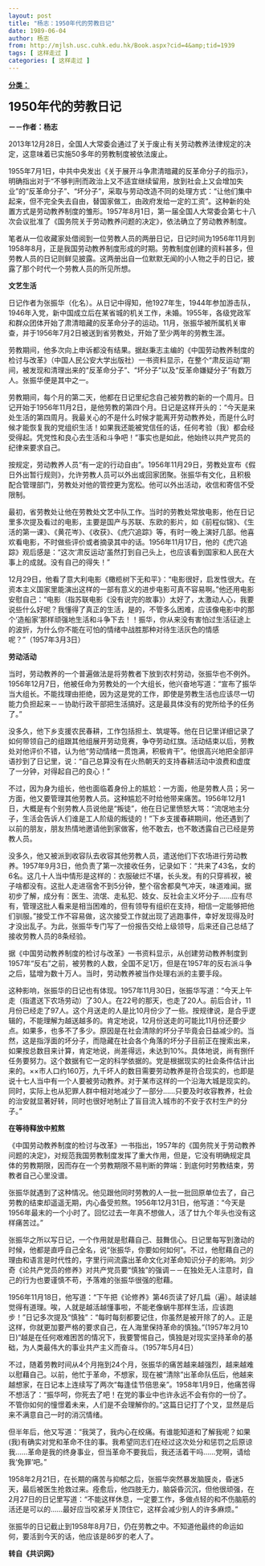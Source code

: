```yaml
---
layout: post
title: "杨志：1950年代的劳教日记"
date: 1989-06-04
author: 杨志
from: http://mjlsh.usc.cuhk.edu.hk/Book.aspx?cid=4&amp;tid=1939
tags: [ 这样走过 ]
categories: [ 这样走过 ]
---
```


<div style="margin: 15px 10px 10px 0px;">
<div>
<span id="ctl00_ContentPlaceHolder1_chapter1_SubjectLabel" style="font-weight:bold;text-decoration:underline;">
   分类：
  </span>
</div>
<p>
<strong>
<font size="5">
    1950年代的劳教日记
   </font>
</strong>
</p>
<p>
<strong>
   －－作者：杨志
  </strong>
</p>
<p>
  2013年12月28日，全国人大常委会通过了关于废止有关劳动教养法律规定的决定，这意味着已实施50多年的劳教制度被依法废止。
 </p>
<p>
  1955年7月1日，中共中央发出《关于展开斗争肃清暗藏的反革命分子的指示》，明确指出对于“不够判刑而政治上又不适宜继续留用，放到社会上又会增加失业”的“反革命分子”、“坏分子”，采取与劳动改造不同的处理方式：“让他们集中起来，但不完全失去自由，替国家做工，由政府发给一定的工资”。这种新的处置方式是劳动教养制度的雏形。1957年8月1日，第一届全国人大常委会第七十八次会议批准了《国务院关于劳动教养问题的决定》，依法确立了劳动教养制度。
 </p>
<p>
  笔者从一位收藏家处借阅到一位劳教人员的两册日记，日记时间为1956年11月到1958年8月，正是我国劳动教养制度形成的时期。劳教制度创建的资料甚多，但劳教人员的日记则鲜见披露。这两册出自一位默默无闻的小人物之手的日记，披露了那个时代一个劳教人员的所见所想。
 </p>
<p>
<strong>
   文艺生活
  </strong>
</p>
<p>
  日记作者为张振华（化名）。从日记中得知，他1927年生，1944年参加游击队，1946年入党，新中国成立后在某省城的机关工作，未婚。1955年，各级党政军和群众团体开始了肃清暗藏的反革命分子的运动。11月，张振华被所属机关审查，并于1956年7月2日被送到省劳教处，开始了至少两年的劳教生涯。
 </p>
<p>
  劳教期间，他多次向上申诉都没有结果。据赵秉志主编的《中国劳动教养制度的检讨与改革》（中国人民公安大学出版社）一书资料显示，在整个“肃反运动”期间，被发现和清理出来的“反革命分子”、“坏分子”以及“反革命嫌疑分子”有数万人。张振华便是其中之一。
 </p>
<p>
  劳教期间，每个月的第二天，他都在日记里纪念自己被劳教的新的一个周月。日记开始于1956年11月2日，是他劳教的第四个月。日记是这样开头的：“今天是来处生活的第四周月。我最关心的不是什么时候才能离开劳动教养处，而是什么时候才能恢复我的党组织生活！如果我还能被党信任的话，任何考验（我）都会经受得起。凭党性和良心去生活和斗争吧！”事实也是如此，他始终以共产党员的纪律来要求自己。
 </p>
<p>
  按规定，劳动教养人员“有一定的行动自由”。1956年11月29日，劳教处宣布《假日外出暂行规则》，允许劳教人员可以外出或回家团聚。张振华有文化，且积极配合管理部门，劳教处对他的管控更为宽松。他可以外出活动，收信和寄信不受限制。
 </p>
<p>
  最初，省劳教处让他在劳教处文艺中队工作。当时的劳教处常放电影，他在日记里多次提及看过的电影，主要是国产与苏联、东欧的影片，如《前程似锦》、《生活的第一课》、《黄花岑》、《收获》、《虎穴追踪》等，有时一晚上演好几部。他喜欢看电影，不时做些评价或者摘录其中的话。1956年11月17日，他的《虎穴追踪》观后感是：“这次‘肃反运动’虽然打到自己头上，也应该看到国家和人民在大事上的成就。没有自己的得失！”
 </p>
<p>
  12月29日，他看了意大利电影《橄榄树下无和平》：“电影很好，启发性很大。在资本主义国家里能演出这样的一部有意义的进步电影可真不容易啊。”他还用电影安慰自己：“电影（指苏联电影《没有说完的故事》）太好了，太激动人心，我要说些什么好呢？我懂得了真正的生活，是的，不管多么困难，应该像电影中的那个‘造船家’那样顽强地生活和斗争下去！！振华，你从来没有害怕过生活征途上的波折，为什么你不能在可怕的情绪中战胜那种对待生活灰色的情感呢？”（1957年3月3日）
 </p>
<p>
<strong>
   劳动活动
  </strong>
</p>
<p>
  当时，劳动教养的一个普遍做法是将劳教者下放到农村劳动，张振华也不例外。1956年12月7日，他被任命为劳教处的一个大组长，他兴奋地写道：“宣布了振华当大组长。不能找理由拒绝，因为这是党的工作，即使是劳教生活也应该尽一切能力负担起来－－协助行政干部把生活搞好。这是最具体没有的党所给予的任务了。”
 </p>
<p>
  没多久，他下乡支援农民春耕，工作包括担土、筑堤等。他在日记里详细记录了如何带领自己的组跟其他组展开劳动竞赛，争夺劳动红旗。活动结束以后，劳教处对他评价不错，认为他“劳动情绪一贯饱满，积极肯干”。他很高兴地把全部评语抄到了日记里，说：“自己总算没有在火热朝天的支持春耕活动中浪费和虚度了一分钟，对得起自己的良心！”
 </p>
<p>
  不过，因为身为组长，他也面临着身份上的尴尬：一方面，他是劳教人员；另一方面，他又要管理其他劳教人员。这种尴尬不时给他带来痛苦。1956年12月1日，大概是有个别劳教人员说他是“叛徒”，他在日记里愤怒大骂：“流氓地主分子，生活会告诉人们谁是工人阶级的叛徒的！”下乡支援春耕期间，他还遇到了以前的朋友，朋友热情地邀请他到家做客，他不敢去，也不敢透露自己已经是劳教人员。
 </p>
<p>
  没多久，他又被派到收容队去收容其他劳教人员，遣送他们下农场进行劳动教养。1957年9月3日，他负责了第一次接收任务，记录如下：“共来了43名，女的6名。这几十人当中情形是这样的：衣服破烂不堪，长头发。有的只穿裤衩，被子啥都没有。这批人走进宿舍不到5分钟，整个宿舍都臭气冲天，味道难闻。据初步了解，成分有：医生、流氓、走私犯、妓女、反社会主义坏分子……应有尽有，管理这批人看来是相当困难的，但有领导有组织在支持，相信一定能够把他们驯服。”接受工作不容易做，这次接受工作就出现了逃跑事件，幸好发现得及时才没出乱子。为此，张振华专门写了一份报告交给上级领导，后来还自己总结了接收劳教人员的8条经验。
 </p>
<p>
  据《中国劳动教养制度的检讨与改革》一书资料显示，从创建劳动教养制度到1957年“反右”之前，被劳教的人数，全国不足1万，但是在1957年的反右派斗争之后，猛增为数十万人。当时，劳动教养被当作处理右派的主要手段。
 </p>
<p>
  这种影响，张振华的日记也有体现。1957年11月30日，张振华写道：“今天上午走（指遣送下农场劳动）了30人。在22号的那天，也走了20人。前后合计，11月份已经走了97人。这个月送走的人是比10月份少了一些。按规律说，是合乎逻辑的，不能理解为越送越多的。肯定地说，12月份送走的可能比11月份还要少点。如果多，也多不了多少。原因是在社会清除的坏分子毕竟会日益减少的。当然，这是指浮面的坏分子，而隐藏在社会各个角落的坏分子目前正在搜索出来，如果按总数目来计算，肯定地说，尚差得远，未达到10%。具体地说，尚有捌仟任务要努力。这个数据有它一定的科学依据的。党是根据现实的社会条件估计出来的。××市人口约160万，九千坏人的数目需要劳动教养是符合现实的，也即是说十七人当中有一个人要被劳动教养。对于某市这样的一个沿海大城是现实的。同时，实际上也从犯罪人群中相对地减少了一部分……只要及时收容教养，社会的治安就显著好转，同时也很好地制止了盲目流入城市的不安于农村生产的分子。”
 </p>
<p>
<strong>
   在等待释放中煎熬
  </strong>
</p>
<p>
  《中国劳动教养制度的检讨与改革》一书指出，1957年的《国务院关于劳动教养问题的决定》，对规范我国劳教制度发挥了重大作用，但是，它没有明确规定具体的劳教期限，因而存在一个劳教期限不易判断的弊端：到底何时劳教结束，劳教者自己心里没谱。
 </p>
<p>
  张振华就遇到了这种情况。他见跟他同时劳教的人一批一批回原单位去了，自己劳教的结束却遥遥无期，内心备受煎熬。1956年12月31日，他写道：“今天是1956年最末的一个小时了。回忆过去一年真不想做人，活了廿九个年头也没有这样痛苦过。”
 </p>
<p>
  张振华之所以写日记，一个作用就是慰藉自己、鼓舞信心。日记里每写到激动的时候，他都是直呼自己全名，说“张振华，你要如何如何”。不过，他慰藉自己的理由和语言是时代性的，字里行间流露出革命文化对革命知识分子的影响。刘少奇《论共产党员的修养》对共产党员要“慎独”的强调－－在独处无人注意时，自己的行为也要谨慎不苟，予落难的张振华很强的慰藉。
 </p>
<p>
  1956年11月18日，他写道：“下午把《论修养》第46页读了好几扁（遍）。越读越觉得有道理。唉，人就是越活越懂事啦，不能老像蜗牛那样生活，应该跑步！”日记多次提及“慎独”：“每时每刻都要记住，你虽然是被开除了的人。正是这样，你就更加要严格的要求自己，在人海里保持革命的慎独。”(1957年2月10日)“越是在任何艰难困苦的情况下，我要警惕自己，慎独是对现实坚持革命的基础，为人类最伟大的事业共产主义而奋斗。（1957年5月4日）
 </p>
<p>
  不过，随着劳教时间从4个月拖到24个月，张振华的痛苦越来越强烈，越来越难以慰藉自己。以前，他忙于革命，不想家，现在被“清除”出革命队伍后，他越来越想家，在日记本上连续写了两次“每逢佳节倍思亲”。1958年1月9日，他痛苦得不想活了：“振华呵，你死去了吧！在党的事业中也许永远不会有你的一份了。不管你如何的憧憬着未来，人们是不会理解你的。”这篇日记打了个叉，显然是后来不满意自己一时的消沉情绪。
 </p>
<p>
  但半年后，他又写道：“我哭了，我内心在绞痛。有谁能知道和了解我呢？如果(我)有确实对党和革命不住的事。我希望同志们在经过这次处分和惩罚之后原谅我……革命是我的终身事业，但当革命不要我后，我还活着干吗……党啊，请给我‘免罪’吧。”
 </p>
<p>
  1958年2月21日，在长期的痛苦与抑郁之后，张振华突然暴发脑膜炎，昏迷5天，最后被医生抢救过来。痊愈后，他四肢无力，脑袋昏沉沉，但他很顽强，在2月27日的日记里写道：“不能这样休息，一定要工作，多做点轻的和不伤脑筋的活还是可以的……最好应当咬紧牙关顶住它，这样会减少别人的许多麻烦。”
 </p>
<p>
  张振华的日记截止到1958年8月7日，仍在劳教之中。不知道他最终的命运如何，要活到今天的话，他应该是86岁的老人了。
  <br/>
</p>
<p>
<strong>
   转自《共识网》
  </strong>
</p>
</div>
